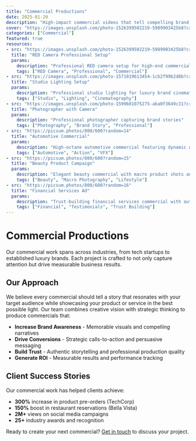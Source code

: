 ```yaml
---
title: "Commercial Productions"
date: 2025-01-20
description: "High-impact commercial videos that tell compelling brand stories and drive results."
cover: "https://images.unsplash.com/photo-1526399502219-5989903425b8?crop=entropy&cs=tinysrgb&fit=max&fm=jpg&ixlib=rb-4.1.0&q=80&w=800"
categories: ["Commercial"]
featured: true
resources:
- src: "https://images.unsplash.com/photo-1526399502219-5989903425b8?crop=entropy&cs=tinysrgb&fit=max&fm=jpg&ixlib=rb-4.1.0&q=80&w=800"
  title: "RED Camera Professional Setup"
  params:
    description: "Professional RED camera setup for high-end commercial production"
    tags: ["RED Camera", "Professional", "Commercial"]
- src: "https://images.unsplash.com/photo-1571019613454-1cb2f99b2d8b?crop=entropy&cs=tinysrgb&fit=max&fm=jpg&ixlib=rb-4.1.0&q=80&w=750"  
  title: "Studio Lighting Setup"
  params:
    description: "Professional studio lighting for luxury brand cinematography"
    tags: ["Studio", "Lighting", "Cinematography"]
- src: "https://images.unsplash.com/photo-1599601075275-aba0f3649c31?crop=entropy&cs=tinysrgb&fit=max&fm=jpg&ixlib=rb-4.1.0&q=80&w=900"
  title: "Photographer with Camera"
  params:
    description: "Professional photographer capturing brand stories"
    tags: ["Photography", "Brand Story", "Professional"]
- src: "https://picsum.photos/800/600?random=14"
  title: "Automotive Commercial"
  params:
    description: "High-octane automotive commercial featuring dynamic driving sequences"
    tags: ["Automotive", "Action", "VFX"]
- src: "https://picsum.photos/800/600?random=15"
  title: "Beauty Product Campaign"
  params:
    description: "Elegant beauty commercial with macro product shots and lifestyle elements"
    tags: ["Beauty", "Macro Photography", "Lifestyle"]
- src: "https://picsum.photos/800/600?random=16"
  title: "Financial Services Ad"
  params:
    description: "Trust-building financial services commercial with authentic client testimonials"
    tags: ["Financial", "Testimonials", "Trust Building"]
---
```


# Commercial Productions

Our commercial work spans across industries, from tech startups to established luxury brands. Each project is crafted to not only capture attention but drive measurable business results.

## Our Approach

We believe every commercial should tell a story that resonates with your target audience while showcasing your product or service in the best possible light. Our team combines creative vision with strategic thinking to produce commercials that:

- **Increase Brand Awareness** - Memorable visuals and compelling narratives
- **Drive Conversions** - Strategic calls-to-action and persuasive messaging  
- **Build Trust** - Authentic storytelling and professional production quality
- **Generate ROI** - Measurable results and performance tracking

## Client Success Stories

Our commercial work has helped clients achieve:
- **300%** increase in product pre-orders (TechCorp)
- **150%** boost in restaurant reservations (Bella Vista)
- **2M+** views on social media campaigns
- **25+** industry awards and recognition

Ready to create your next commercial? [Get in touch](../contact/) to discuss your project.